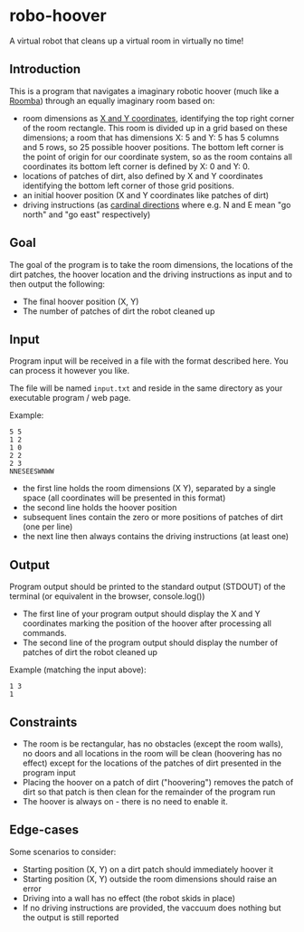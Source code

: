 # robo-hoover
A virtual robot that cleans up a virtual room in virtually no time!

## Introduction

This is a program that navigates a imaginary robotic hoover (much like a [Roomba](https://en.wikipedia.org/wiki/Roomba)) through an equally imaginary room based on:

* room dimensions as [X and Y coordinates](https://en.wikipedia.org/wiki/Cartesian_coordinate_system), identifying the top right corner of the room rectangle. This room is divided up in a grid based on these dimensions; a room that has dimensions X: 5 and Y: 5 has 5 columns and 5 rows, so 25 possible hoover positions. The bottom left corner is the point of origin for our coordinate system, so as the room contains all coordinates its bottom left corner is defined by X: 0 and Y: 0.
* locations of patches of dirt, also defined by X and Y coordinates identifying the bottom left corner of those grid positions.
* an initial hoover position (X and Y coordinates like patches of dirt)
* driving instructions (as [cardinal directions](https://en.wikipedia.org/wiki/Cardinal_direction) where e.g. N and E mean "go north" and "go east" respectively) 

## Goal

The goal of the program is to take the room dimensions, the locations of the dirt patches, the hoover location and the driving instructions as input and to then output the following:

* The final hoover position (X, Y)
* The number of patches of dirt the robot cleaned up

## Input

Program input will be received in a file with the format described here. You can process it however you like.

The file will be named `input.txt` and reside in the same directory as your executable program / web page.

Example:

```
5 5
1 2
1 0
2 2
2 3
NNESEESWNWW
```

* the first line holds the room dimensions (X Y), separated by a single space (all coordinates will be presented in this format)
* the second line holds the hoover position
* subsequent lines contain the zero or more positions of patches of dirt (one per line)
* the next line then always contains the driving instructions (at least one)

## Output

Program output should be printed to the standard output (STDOUT) of the terminal (or equivalent in the browser, console.log())

* The first line of your program output should display the X and Y coordinates marking the position of the hoover after processing all commands.
* The second line of the program output should display the number of patches of dirt the robot cleaned up

Example (matching the input above):

```
1 3
1
```

## Constraints

* The room is be rectangular, has no obstacles (except the room walls), no doors and all locations in the room will be clean (hoovering has no effect) except for the locations of the patches of dirt presented in the program input
* Placing the hoover on a patch of dirt ("hoovering") removes the patch of dirt so that patch is then clean for the remainder of the program run
* The hoover is always on - there is no need to enable it.

## Edge-cases

Some scenarios to consider:

* Starting position (X, Y) on a dirt patch should immediately hoover it
* Starting position (X, Y) outside the room dimensions should raise an error
* Driving into a wall has no effect (the robot skids in place)
* If no driving instructions are provided, the vaccuum does nothing but the output is still reported
